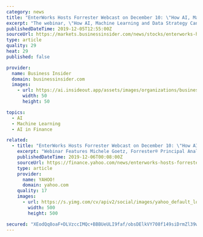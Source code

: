 ```yaml
---
category: news
title: "EnterWorks Hosts Forrester Webcast on December 10: \"How AI, Machine Learning and Data Strategy Can Enable Compelling New Products & Experiences\""
excerpt: "The webinar, \"How AI, Machine Learning and Data Strategy Can Enable Compelling New Products & Experiences,\" will take place on Tuesday, December 10, 2019 from 11:00 am to 12:00 pm EST. It is sponsored by EnterWorks; Amplifi, an information management consultancy that helps the world's leading brands, retailers and manufacturers to harness and ..."
publishedDateTime: 2019-12-05T12:55:00Z
sourceUrl: https://markets.businessinsider.com/news/stocks/enterworks-hosts-forrester-webcast-on-december-10-how-ai-machine-learning-and-data-strategy-can-enable-compelling-new-products-experiences-1028740933
type: article
quality: 29
heat: 29
published: false

provider:
  name: Business Insider
  domain: businessinsider.com
  images:
    - url: https://ai.insideout.app/assets/images/organizations/businessinsider.com-50x50.jpg
      width: 50
      height: 50

topics:
  - AI
  - Machine Learning
  - AI in Finance

related:
  - title: "EnterWorks Hosts Forrester Webcast on December 10: \"How AI, Machine Learning and Data Strategy Can Enable Compelling New Products & Experiences\""
    excerpt: "Webinar Features Michele Goetz, Forrester® Principal Analyst, Discussing How Deploying AI and Machine Learning Depends on Effective Master Data and its Proper Governance STERLING, Va., Dec. 5, 2019 /PRNewswire-PRWeb/ -- EnterWorks, a leading provider of Master Data Management (MDM) and Product Information Management (PIM) solutions ..."
    publishedDateTime: 2019-12-06T00:08:00Z
    sourceUrl: https://finance.yahoo.com/news/enterworks-hosts-forrester-webcast-december-135500394.html
    type: article
    provider:
      name: YAHOO!
      domain: yahoo.com
    quality: 17
    images:
      - url: https://s.yimg.com/cv/apiv2/social/images/yahoo_default_logo.png
        width: 500
        height: 500

secured: "XEodQq8oaF+DLVzccIMQc+BBBUeULI9faf/obsDElkVY708f149siDrmZl39wtkaX2ZUZrW0mm4qPLlfAaVLeZYG8y69gR9nwuACJCVeXrL6z1jLNA1o5/XrwSJ2r7DVMs5P/J5/wDPbv8+yRGxtV5v0w5aPTqjE9fq38DsBmWno4QIAO6QnUnJgel9o4FzLPIF+WrFKC4lK+kBZyK72Vd6QKfTnw4c+vqAoePTGy1vR/DXdgfHTfbtD4p1NCJxkT9l6sl8mu8U8kaOrtpSCOA==;NHzk3+AIq4cqcXR/rd2Hgg=="
---
```


